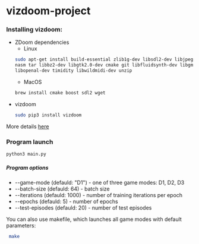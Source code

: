 # vizdoom-project

### Installing vizdoom:
* ZDoom dependencies
  * Linux
  ```bash
  sudo apt-get install build-essential zlib1g-dev libsdl2-dev libjpeg-dev \
  nasm tar libbz2-dev libgtk2.0-dev cmake git libfluidsynth-dev libgme-dev \
  libopenal-dev timidity libwildmidi-dev unzip
  ```
  * MacOS
  ```bash
  brew install cmake boost sdl2 wget
  ```
* vizdoom
  ```bash
  sudo pip3 install vizdoom
  ```
More details [here](https://github.com/mwydmuch/ViZDoom/blob/master/doc/Building.md)

### Program launch
 ```bash
 python3 main.py
 ```
 
##### Program options
* --game-mode (defauld: "D1") - one of three game modes: D1, D2, D3
* --batch-size (defauld: 64) - batch size
* --iterations (defauld: 1000) - number of training iterations per epoch
* --epochs (defauld: 5) - number of epochs
* --test-episodes (defauld: 20) - number of test episodes

You can also use makefile, which launches all game modes with default parameters:
```bash
 make
 ```
